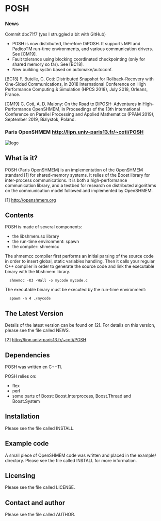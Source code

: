 # POSH

### News

Commit dbc71f7 (yes I struggled a bit with GitHub)
* POSH is now distributed, therefore DiPOSH. It supports MPI and PadicoTM run-time environments, and various communication drivers. See [CM19].
* Fault tolerance using blocking coordinated checkpointing (only for shared memory so far). See [BC18].
* New building systm based on automake/autoconf.

[BC18] F. Butelle, C. Coti: Distributed Snapshot for Rollback-Recovery with One-Sided Communications, in 2018 International Conference on High Performance Computing & Simulation (HPCS 2018), July 2018, Orleans, France.

[CM19] C. Coti, A. D. Malony: On the Road to DiPOSH: Adventures in High-Performance OpenSHMEM, in Proceedings of the 13th International Conference on Parallel Processing and Applied Mathematics (PPAM 2019), September 2019, Bialystok, Poland.


### Paris OpenSHMEM http://lipn.univ-paris13.fr/~coti/POSH

![logo](https://raw.github.com/coti/POSH/master/img/logo_paris_open_shmem.png)

## What is it?

POSH (Paris OpenSHMEM) is an implementation of the OpenSHMEM standard [1] for 
shared-memory systems. It relies of the Boost library for inter-process 
communications. It is both a high-performance communication library, and a 
testbed for research on distributed algorithms on the communication model 
followed and implemented by OpenSHMEM.

[1] http://openshmem.org

## Contents

POSH is made of several components:
- the libshmem.so library
- the run-time environment: spawn
- the compiler: shmemcc

The shmemcc compiler first performs an initial parsing of the source code in 
order to insert global, static variables handling. Then it calls your regular 
C++ compiler in order to generate the source code and link the executable binary 
with the libshmem library.

```
  shmemcc -O3 -Wall -o mycode mycode.c
```

The executable binary must be executed by the run-time environment:
```
  spawm -n 4 ./mycode
```

## The Latest Version

Details of the latest version can be found on [2]. For details on this version, 
please see the file called NEWS.

[2] http://lipn.univ-paris13.fr/~coti/POSH

## Dependencies 

POSH was written en C++11. 

POSH relies on:
- flex
- perl
- some parts of Boost: Boost.Interprocess, Boost.Thread and Boost.System

## Installation

Please see the file called INSTALL.

## Example code

A small piece of OpenSHMEM code was written and placed in the example/ directory.
Please see the file called INSTALL for more information.

## Licensing

Please see the file called LICENSE.

## Contact and author

Please see the file called AUTHOR.

